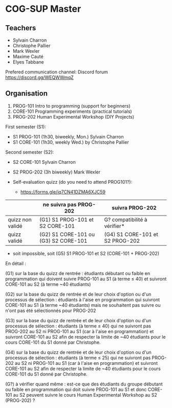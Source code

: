 # COG-SUP Master


## Teachers

- Sylvain Charron 
- Christophe Pallier
- Mark Wexler
- Maxime Cauté
- Elyes Tabbane 

Prefered communication channel: Discord forum <https://discord.gg/WEQWWmqZ>


## Organisation


1. PROG-101 Intro to programming (support for beginners) 
2. CORE-101 Programming experiments (practical tutorials) 
3. PROG-202 Human Experimental Workshop (DIY Projects)

First semester (S1):

* S1 PROG-101  (1h30, biweekly, Mon.) Sylvain Charron
* S1 CORE-101  (1h30, weekly Wed.) by Christophe Pallier 

Second semester (S2):

* S2 CORE-101  Sylvain Charron
* S2 PROG-202  (3h biweekly) Mark Wexler

* Self-evaluation quizz (do you need to attend PROG101?):
    - <https://forms.gle/iq7CN41DZMA6XJC59>


|                 | ne suivra pas PROG-202               | suivra PROG-202                 |
|-----------------|--------------------------------------|---------------------------------|
| quizz non validé| (G1) S1 PROG-101 et S2 CORE-101      | G? compatibilité à vérifier*    |
| quizz validé    | (G2) S1 CORE-101 ou (G3) S2 CORE-101 | (G4) S1 CORE-101 et S2 PROG-202 |

* soit impossible, soit (G5) S1 PROG-101 et S2 (CORE-101 + PROG-202)

En détail :

(G1) sur la base du quizz de rentrée : étudiants débutant ou faible en programmation qui doivent suivre PROG-101 au S1 (à terme ≤ 40) et suivront CORE-101 au S2 (à terme ~40 étudiants)

(G2) sur la base du quizz de rentrée et de leur choix d'option ou d'un processus de sélection : étudiants à l'aise en programmation qui suivront CORE-101 au S1 (à terme ~40 étudiants) mais ne souhaitent pas suivre ou n'ont pas été sélectionnés pour PROG-202

(G3) sur la base du quizz de rentrée et de leur choix d'option ou d'un processus de sélection : étudiants (à terme ≤ 40) qui ne suivront pas PROG-202 au S2 ni PROG-101 au S1 (car à l'aise en programmation) et suivront CORE-101 au S2 afin de respecter la limite de ~40 étudiants pour le cours CORE-101 du S1 donné par Christophe.

(G4) sur la base du quizz de rentrée et de leur choix d'option ou d'un processus de sélection : étudiants (à terme ≤ 25) qui ne suivront pas PROG-202 au S2 ni PROG-101 au S1 (car à l'aise en programmation) et suivront CORE-101 au S2 afin de respecter la limite de ~40 étudiants pour le cours CORE-101 du S1 donné par Christophe.

(G?) à vérifier quand même : est-ce que des étudiants du groupe débutant ou faible en programmation qui doit suivre PROG-101 au S1 et donc CORE-101 au S2 peuvent suivre le cours Human Experimental Workshop au S2 (PROG-202) ?



